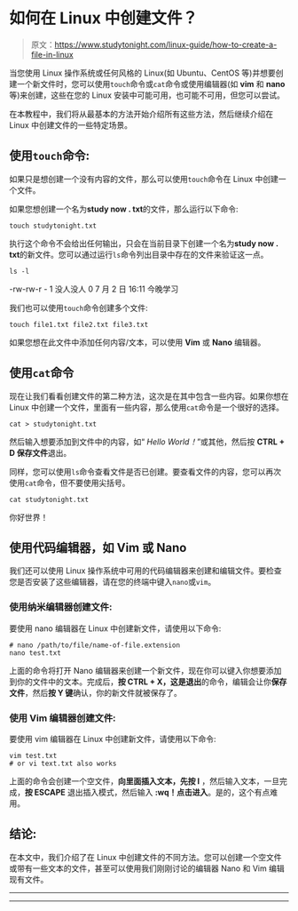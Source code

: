 # 如何在 Linux 中创建文件？

> 原文：<https://www.studytonight.com/linux-guide/how-to-create-a-file-in-linux>

当您使用 Linux 操作系统或任何风格的 Linux(如 Ubuntu、CentOS 等)并想要创建一个新文件时，您可以使用`touch`命令或`cat`命令或使用编辑器(如 **vim** 和 **nano** 等)来创建，这些在您的 Linux 安装中可能可用，也可能不可用，但您可以尝试。

在本教程中，我们将从最基本的方法开始介绍所有这些方法，然后继续介绍在 Linux 中创建文件的一些特定场景。

## 使用`touch`命令:

如果只是想创建一个没有内容的文件，那么可以使用`touch`命令在 Linux 中创建一个文件。

如果您想创建一个名为**study now . txt**的文件，那么运行以下命令:

```
touch studytonight.txt
```

执行这个命令不会给出任何输出，只会在当前目录下创建一个名为**study now . txt**的新文件。您可以通过运行`ls`命令列出目录中存在的文件来验证这一点。

```
ls -l
```

-rw-rw-r - 1 没人没人 0 7 月 2 日 16:11 今晚学习

我们也可以使用`touch`命令创建多个文件:

```
touch file1.txt file2.txt file3.txt
```

如果您想在此文件中添加任何内容/文本，可以使用 **Vim** 或 **Nano** 编辑器。

## 使用`cat`命令

现在让我们看看创建文件的第二种方法，这次是在其中包含一些内容。如果你想在 Linux 中创建一个文件，里面有一些内容，那么使用`cat`命令是一个很好的选择。

```
cat > studytonight.txt
```

然后输入想要添加到文件中的内容，如“ *Hello World！*”或其他，然后按 **CTRL + D 保存文件**退出。

同样，您可以使用`ls`命令查看文件是否已创建。要查看文件的内容，您可以再次使用`cat`命令，但不要使用尖括号。

```
cat studytonight.txt
```

你好世界！

## 使用代码编辑器，如 Vim 或 Nano

我们还可以使用 Linux 操作系统中可用的代码编辑器来创建和编辑文件。要检查您是否安装了这些编辑器，请在您的终端中键入`nano`或`vim`。

### 使用纳米编辑器创建文件:

要使用 nano 编辑器在 Linux 中创建新文件，请使用以下命令:

```
# nano /path/to/file/name-of-file.extension
nano test.txt
```

上面的命令将打开 Nano 编辑器来创建一个新文件，现在你可以键入你想要添加到你的文件中的文本。完成后，**按 CTRL + X，**这是**退出**的命令，编辑会让你**保存文件**，然后**按 Y 键**确认，你的新文件就被保存了。

### 使用 Vim 编辑器创建文件:

要使用 vim 编辑器在 Linux 中创建新文件，请使用以下命令:

```
vim test.txt
# or vi text.txt also works
```

上面的命令会创建一个空文件，**向里面插入文本，先按 I** ，然后输入文本，一旦完成，**按 ESCAPE** 退出插入模式，然后输入 **:wq！**点击**进入**。是的，这个有点难用。

## 结论:

在本文中，我们介绍了在 Linux 中创建文件的不同方法。您可以创建一个空文件或带有一些文本的文件，甚至可以使用我们刚刚讨论的编辑器 Nano 和 Vim 编辑现有文件。

* * *

* * *